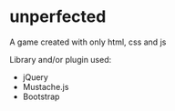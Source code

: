 # unperfected
A game created with only html, css and js

Library and/or plugin used:
- jQuery
- Mustache.js
- Bootstrap
